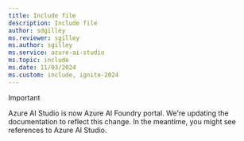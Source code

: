 ```yaml
---
title: Include file
description: Include file
author: sdgilley
ms.reviewer: sgilley
ms.author: sgilley
ms.service: azure-ai-studio
ms.topic: include
ms.date: 11/03/2024
ms.custom: include, ignite-2024
---
```


> [!IMPORTANT]
> Azure AI Studio is now Azure AI Foundry portal. We're updating the documentation to reflect this change. In the meantime, you might see references to Azure AI Studio.
